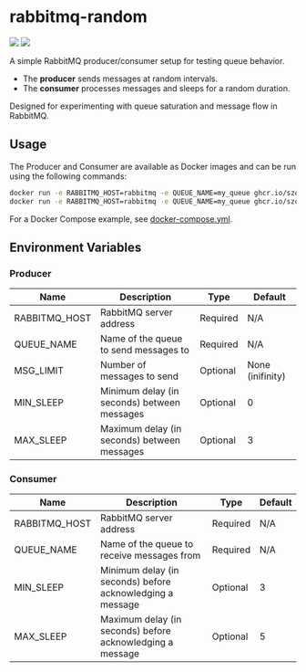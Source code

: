 # rabbitmq-random

![](https://github.com/szomelioza/rabbitmq-random/actions/workflows/build-producer.yml/badge.svg)
![](https://github.com/szomelioza/rabbitmq-random/actions/workflows/build-consumer.yml/badge.svg)

A simple RabbitMQ producer/consumer setup for testing queue behavior.

- The **producer** sends messages at random intervals.
- The **consumer** processes messages and sleeps for a random duration.

Designed for experimenting with queue saturation and message flow in RabbitMQ.

## Usage
The Producer and Consumer are available as Docker images and can be run using the following commands:
```sh
docker run -e RABBITMQ_HOST=rabbitmq -e QUEUE_NAME=my_queue ghcr.io/szomelioza/rabbitmq-random-producer:latest
docker run -e RABBITMQ_HOST=rabbitmq -e QUEUE_NAME=my_queue ghcr.io/szomelioza/rabbitmq-random-consumer:latest
```
For a Docker Compose example, see [docker-compose.yml](docker-compose.yml).

## Environment Variables
### Producer
| Name | Description | Type | Default |
| ---- | ----------- | ---- | ------- |
| RABBITMQ_HOST | RabbitMQ server address | Required | N/A |
| QUEUE_NAME | Name of the queue to send messages to | Required | N/A |
| MSG_LIMIT | Number of messages to send | Optional | None (inifinity) |
| MIN_SLEEP | Minimum delay (in seconds) between messages | Optional | 0 |
| MAX_SLEEP | Maximum delay (in seconds) between messages | Optional | 3 |
### Consumer
| Name | Description | Type | Default |
| ---- | ----------- | ---- | ------- |
| RABBITMQ_HOST | RabbitMQ server address | Required | N/A |
| QUEUE_NAME | Name of the queue to receive messages from | Required | N/A |
| MIN_SLEEP | Minimum delay (in seconds) before acknowledging a message | Optional | 3 |
| MAX_SLEEP | Maximum delay (in seconds) before acknowledging a message | Optional | 5 |
